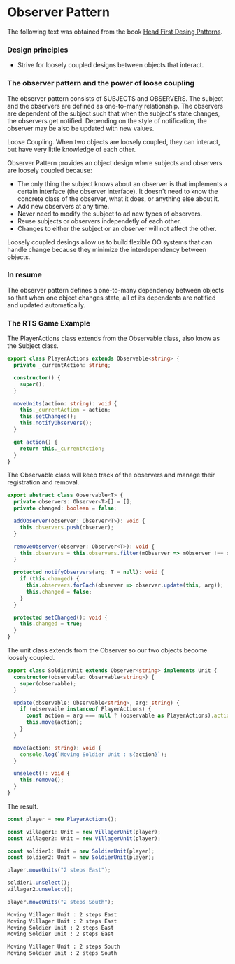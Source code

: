 # Observer Pattern

The following text was obtained from the book [Head First Desing Patterns](https://www.amazon.com/-/es/Eric-Freeman/dp/0596007124).


### Design principles

* Strive for loosely coupled designs between objects that interact.

### The observer pattern and the power of loose coupling

The observer pattern consists of SUBJECTS and OBSERVERS. The subject and the observers are defined as one-to-many relationship. The observers are dependent of the subject such that when the subject's state changes, the observers get notified. Depending on the style of notification, the observer may be also be updated with new values.

Loose Coupling. When two objects are loosely coupled, they can interact, but have very little knowledge of each other.

Observer Pattern provides an object design where subjects and observers are loosely coupled because:

* The only thing the subject knows about an observer is that implements a certain interface (the observer interface). It doesn't need to know the concrete class of the observer, what it does, or anything else about it.
* Add new observers at any time.
* Never need to modify the subject to ad new types of observers.
* Reuse subjects or observers independetly of each other.
* Changes to either the subject or an observer will not affect the other.

Loosely coupled desings allow us to build flexible OO systems that can handle change because they minimize the interdependency between objects.

### In resume

The observer pattern defines a one-to-many dependency between objects so that when one object changes state, all of its dependents are notified and updated automatically.

### The RTS Game Example

The PlayerActions class extends from the Observable class, also know as the Subject class.

```ts
export class PlayerActions extends Observable<string> {
  private _currentAction: string;

  constructor() {
    super();
  }

  moveUnits(action: string): void {
    this._currentAction = action;
    this.setChanged();
    this.notifyObservers();
  }

  get action() {
    return this._currentAction;
  }
}
```

The Observable class will keep track of the observers and manage their registration and removal.

```ts
export abstract class Observable<T> {
  private observers: Observer<T>[] = [];
  private changed: boolean = false;

  addObserver(observer: Observer<T>): void {
    this.observers.push(observer);
  }

  removeObserver(observer: Observer<T>): void {
    this.observers = this.observers.filter(mObserver => mObserver !== observer);
  }

  protected notifyObservers(arg: T = null): void {
    if (this.changed) {
      this.observers.forEach(observer => observer.update(this, arg));
      this.changed = false;
    }
  }

  protected setChanged(): void {
    this.changed = true;
  }
}
```

The unit class extends from the Observer so our two objects become loosely coupled.

```ts
export class SoldierUnit extends Observer<string> implements Unit {
  constructor(observable: Observable<string>) {
    super(observable);
  }

  update(observable: Observable<string>, arg: string) {
    if (observable instanceof PlayerActions) {
      const action = arg === null ? (observable as PlayerActions).action : arg;
      this.move(action);
    }
  }

  move(action: string): void {
    console.log(`Moving Soldier Unit : ${action}`);
  }

  unselect(): void {
    this.remove();
  }
}
```

The result.

```ts
const player = new PlayerActions();

const villager1: Unit = new VillagerUnit(player);
const villager2: Unit = new VillagerUnit(player);

const soldier1: Unit = new SoldierUnit(player);
const soldier2: Unit = new SoldierUnit(player);

player.moveUnits("2 steps East");

soldier1.unselect();
villager2.unselect();

player.moveUnits("2 steps South");
```


```bash
Moving Villager Unit : 2 steps East
Moving Villager Unit : 2 steps East
Moving Soldier Unit : 2 steps East
Moving Soldier Unit : 2 steps East

Moving Villager Unit : 2 steps South
Moving Soldier Unit : 2 steps South
```
